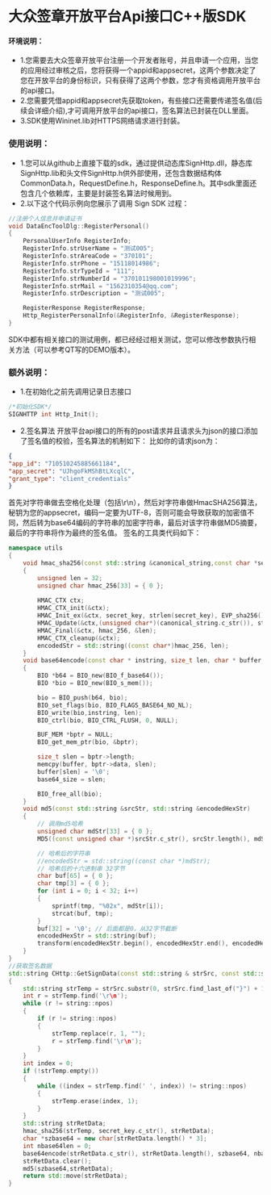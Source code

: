 # 大众签章开放平台Api接口C++版SDK


#### 环境说明：
- 1.您需要去大众签章开放平台注册一个开发者账号，并且申请一个应用，当您的应用经过审核之后，您将获得一个appid和appsecret，这两个参数决定了您在开放平台的身份标识，只有获得了这两个参数，您才有资格调用开放平台的api接口。
- 2.您需要凭借appid和appsecret先获取token，有些接口还需要传递签名值(后续会详细介绍),才可调用开放平台的api接口，签名算法已封装在DLL里面。
- 3.SDK使用Wininet.lib对HTTPS网络请求进行封装。
### 使用说明：
- 1.您可以从github上直接下载的sdk，通过提供动态库SignHttp.dll，静态库SignHttp.lib和头文件SignHttp.h供外部使用，还包含数据结构体CommonData.h，RequestDefine.h，ResponseDefine.h。其中sdk里面还包含几个依赖库，主要是封装签名算法时候用到。
- 2.以下这个代码示例向您展示了调用 Sign SDK 过程：
```c++
//注册个人信息并申请证书
void DataEncToolDlg::RegisterPersonal()
{
	PersonalUserInfo RegisterInfo;
	RegisterInfo.strUserName = "测试005";
	RegisterInfo.strAreaCode = "370101";
	RegisterInfo.strPhone = "15118014986";
	RegisterInfo.strTypeId = "111";
	RegisterInfo.strNumberId = "370101198001019996";
	RegisterInfo.strMail = "1562310354@qq.com";
	RegisterInfo.strDescription = "测试005";

	RegisterResponse RegisterResponse;
	Http_RegisterPersonalInfo(&RegisterInfo, &RegisterResponse);
}
```

SDK中都有相关接口的测试用例，都已经经过相关测试，您可以修改参数执行相关方法（可以参考QT写的DEMO版本）。

### 额外说明：
- 1.在初始化之前先调用记录日志接口
```c++
/*初始化SDK*/
SIGNHTTP int Http_Init();
```
- 2.签名算法
开放平台api接口的所有的post请求并且请求头为json的接口添加了签名值的校验，签名算法的机制如下： 比如你的请求json为：
```json
{
"app_id": "710510245885661184",
"app_secret": "UJhgoFkMShBtLXcqlC",
"grant_type": "client_credentials"
}
```
首先对字符串做去空格化处理（包括\r\n），然后对字符串做HmacSHA256算法，秘钥为您的appsecret，编码一定要为UTF-8，否则可能会导致获取的加密值不同，然后转为base64编码的字符串的加密字符串，最后对该字符串做MD5摘要，最后的字符串将作为最终的签名值。 签名的工具类代码如下：
```c++
namespace utils
{
	void hmac_sha256(const std::string &canonical_string,const char *secret_key,std::string &encodedStr)
	{
		unsigned len = 32;
		unsigned char hmac_256[33] = { 0 };
		  
	    HMAC_CTX ctx;
	    HMAC_CTX_init(&ctx);
		HMAC_Init_ex(&ctx, secret_key, strlen(secret_key), EVP_sha256(), NULL);
		HMAC_Update(&ctx,(unsigned char*)(canonical_string.c_str()), strlen(canonical_string.c_str()));
		HMAC_Final(&ctx, hmac_256, &len);
	   	HMAC_CTX_cleanup(&ctx);
		encodedStr = std::string((const char*)hmac_256, len);
	}
	void base64encode(const char * instring, size_t len, char * buffer, int & base64_size)
	{
		BIO *b64 = BIO_new(BIO_f_base64());
		BIO *bio = BIO_new(BIO_s_mem());

		bio = BIO_push(b64, bio);
		BIO_set_flags(bio, BIO_FLAGS_BASE64_NO_NL);
		BIO_write(bio,instring, len);
		BIO_ctrl(bio, BIO_CTRL_FLUSH, 0, NULL);

		BUF_MEM *bptr = NULL;
		BIO_get_mem_ptr(bio, &bptr);

		size_t slen = bptr->length;
		memcpy(buffer, bptr->data, slen);
		buffer[slen] = '\0';
		base64_size = slen;

		BIO_free_all(bio);
	}
	void md5(const std::string &srcStr, std::string &encodedHexStr)
	{
		// 调用md5哈希    
		unsigned char mdStr[33] = { 0 };
		MD5((const unsigned char *)srcStr.c_str(), srcStr.length(), mdStr);

		// 哈希后的字符串    
		//encodedStr = std::string((const char *)mdStr);
		// 哈希后的十六进制串 32字节    
		char buf[65] = { 0 };
		char tmp[3] = { 0 };
		for (int i = 0; i < 32; i++)
		{
			sprintf(tmp, "%02x", mdStr[i]);
			strcat(buf, tmp);
		}
		buf[32] = '\0'; // 后面都是0，从32字节截断    
		encodedHexStr = std::string(buf);
		transform(encodedHexStr.begin(), encodedHexStr.end(), encodedHexStr.begin(), ::toupper);
	}
}
//获取签名数据
std::string CHttp::GetSignData(const std::string & strSrc, const std::string& secret_key)
{
	std::string strTemp = strSrc.substr(0, strSrc.find_last_of("}") + 1);
	int r = strTemp.find('\r\n');
	while (r != string::npos)
	{
		if (r != string::npos)
		{
			strTemp.replace(r, 1, "");
			r = strTemp.find('\r\n');
		}
	}
	int index = 0;
	if (!strTemp.empty())
	{
		while ((index = strTemp.find(' ', index)) != string::npos)
		{
			strTemp.erase(index, 1);
		}
	}
	std::string strRetData;
	hmac_sha256(strTemp, secret_key.c_str(), strRetData);
	char *szbase64 = new char[strRetData.length() * 3];
	int nbase64len = 0;
	base64encode(strRetData.c_str(), strRetData.length(), szbase64, nbase64len);
	strRetData.clear();
	md5(szbase64,strRetData);
	return std::move(strRetData);
}
```
